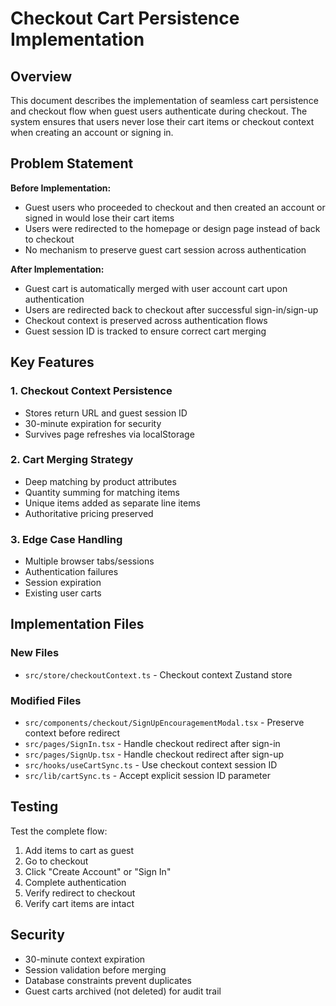 # Checkout Cart Persistence Implementation

## Overview

This document describes the implementation of seamless cart persistence and checkout flow when guest users authenticate during checkout. The system ensures that users never lose their cart items or checkout context when creating an account or signing in.

## Problem Statement

**Before Implementation:**
- Guest users who proceeded to checkout and then created an account or signed in would lose their cart items
- Users were redirected to the homepage or design page instead of back to checkout
- No mechanism to preserve guest cart session across authentication

**After Implementation:**
- Guest cart is automatically merged with user account cart upon authentication
- Users are redirected back to checkout after successful sign-in/sign-up
- Checkout context is preserved across authentication flows
- Guest session ID is tracked to ensure correct cart merging

## Key Features

### 1. Checkout Context Persistence
- Stores return URL and guest session ID
- 30-minute expiration for security
- Survives page refreshes via localStorage

### 2. Cart Merging Strategy
- Deep matching by product attributes
- Quantity summing for matching items
- Unique items added as separate line items
- Authoritative pricing preserved

### 3. Edge Case Handling
- Multiple browser tabs/sessions
- Authentication failures
- Session expiration
- Existing user carts

## Implementation Files

### New Files
- `src/store/checkoutContext.ts` - Checkout context Zustand store

### Modified Files
- `src/components/checkout/SignUpEncouragementModal.tsx` - Preserve context before redirect
- `src/pages/SignIn.tsx` - Handle checkout redirect after sign-in
- `src/pages/SignUp.tsx` - Handle checkout redirect after sign-up
- `src/hooks/useCartSync.ts` - Use checkout context session ID
- `src/lib/cartSync.ts` - Accept explicit session ID parameter

## Testing

Test the complete flow:
1. Add items to cart as guest
2. Go to checkout
3. Click "Create Account" or "Sign In"
4. Complete authentication
5. Verify redirect to checkout
6. Verify cart items are intact

## Security

- 30-minute context expiration
- Session validation before merging
- Database constraints prevent duplicates
- Guest carts archived (not deleted) for audit trail
